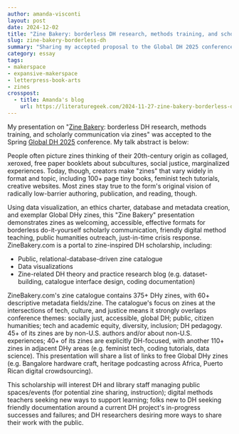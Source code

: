 ```yaml
---
author: amanda-visconti
layout: post
date: 2024-12-02
title: "Zine Bakery: borderless DH research, methods training, and scholarly communication via zines"
slug: zine-bakery-borderless-dh
summary: "Sharing my accepted proposal to the Global DH 2025 conference, on my Zine Bakery scholarship."
category: essay
tags:
- makerspace
- expansive-makerspace
- letterpress-book-arts
- zines
crosspost:
  - title: Amanda's blog
    url: https://literaturegeek.com/2024-11-27-zine-bakery-borderless-dh
---
```


My presentation on "[Zine Bakery](https://zinebakery.com): borderless DH research, methods training, and scholarly communication via zines" was accepted to the Spring [Global DH 2025](http://msuglobaldh.org/) conference. My talk abstract is below:

People often picture zines thinking of their 20th-century origin as collaged, xeroxed, free paper booklets about subcultures, social justice, marginalized experiences. Today, though, creators make "zines" that vary widely in format and topic, including 100+ page tiny books, feminist tech tutorials, creative websites. Most zines stay true to the form's original vision of radically low-barrier authoring, publication, and reading, though.

Using data visualization, an ethics charter, database and metadata creation, and exemplar Global DHy zines, this "Zine Bakery" presentation demonstrates zines as welcoming, accessible, effective formats for borderless do-it-yourself scholarly communication, friendly digital method teaching, public humanities outreach, just-in-time crisis response. ZineBakery.com is a portal to zine-inspired DH scholarship, including:
* Public, relational-database-driven zine catalogue
* Data visualizations
* Zine-related DH theory and practice research blog (e.g. dataset-building, catalogue interface design, coding documentation)

ZineBakery.com's zine catalogue contains 375+ DHy zines, with 60+ descriptive metadata fields/zine. The catalogue's focus on zines at the intersections of tech, culture, and justice means it strongly overlaps conference themes: socially just, accessible, global DH; public, citizen humanities; tech and academic equity, diversity, inclusion; DH pedagogy. 45+ of its zines are by non-U.S. authors and/or about non-U.S. experiences; 40+ of its zines are explicitly DH-focused, with another 110+ zines in adjacent DHy areas (e.g. feminist tech, coding tutorials, data science). This presentation will share a list of links to free Global DHy zines (e.g. Bangalore hardware craft, heritage podcasting across Africa, Puerto Rican digital crowdsourcing).

This scholarship will interest DH and library staff managing public spaces/events (for potential zine sharing, instruction); digital methods teachers seeking new ways to support learning; folks new to DH seeking friendly documentation around a current DH project's in-progress successes and failures; and DH researchers desiring more ways to share their work with the public.
